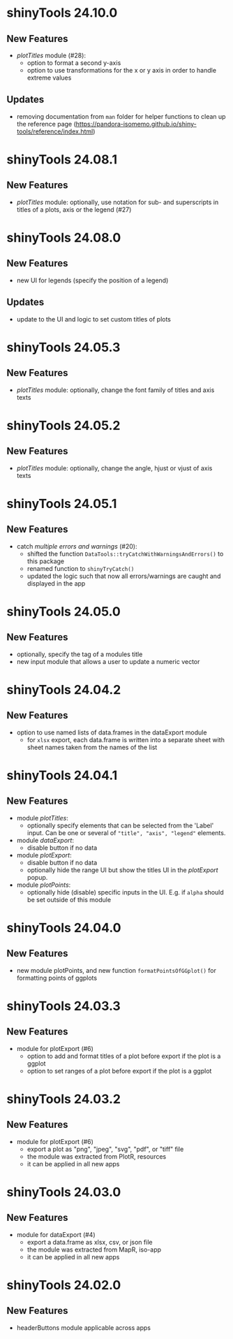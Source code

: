 # shinyTools 24.10.0

## New Features
- _plotTitles_ module (#28): 
  - option to format a second y-axis
  - option to use transformations for the x or y axis in order to handle extreme values

## Updates
- removing documentation from `man` folder for helper functions to clean up the reference page (https://pandora-isomemo.github.io/shiny-tools/reference/index.html)

# shinyTools 24.08.1

## New Features
- _plotTitles_ module: optionally, use notation for sub- and superscripts in titles of a plots, axis
  or the legend (#27)

# shinyTools 24.08.0

## New Features
- new UI for legends (specify the position of a legend)

## Updates
- update to the UI and logic to set custom titles of plots

# shinyTools 24.05.3

## New Features
- _plotTitles_ module: optionally, change the font family of titles and axis texts

# shinyTools 24.05.2

## New Features
- _plotTitles_ module: optionally, change the angle, hjust or vjust of axis texts

# shinyTools 24.05.1

## New Features
- catch _multiple errors and warnings_ (#20):
  - shifted the function `DataTools::tryCatchWithWarningsAndErrors()` to this package
  - renamed function to `shinyTryCatch()`
  - updated the logic such that now all errors/warnings are caught and displayed in the app

# shinyTools 24.05.0

## New Features
- optionally, specify the tag of a modules title
- new input module that allows a user to update a numeric vector

# shinyTools 24.04.2  

## New Features
- option to use named lists of data.frames in the dataExport module
  - for `xlsx` export, each data.frame is written into a separate sheet with sheet names taken from
    the names of the list

# shinyTools 24.04.1

## New Features  
- module _plotTitles_:
  - optionally specify elements that can be selected from the 'Label' input. Can 
  be one or several of `"title", "axis", "legend"` elements.
- module _dataExport_:
  - disable button if no data
- module _plotExport_: 
  - disable button if no data
  - optionally hide the range UI but show the titles UI in the _plotExport_ popup.
- module _plotPoints_:
  - optionally hide (disable) specific inputs in the UI. E.g. if `alpha` should be set outside of
    this module

# shinyTools 24.04.0

## New Features
- new module plotPoints, and new function `formatPointsOfGGplot()` for formatting points of ggplots

# shinyTools 24.03.3

## New Features
- module for plotExport (#6)
  - option to add and format titles of a plot before export if the plot is a ggplot
  - option to set ranges of a plot before export if the plot is a ggplot

# shinyTools 24.03.2

## New Features
- module for plotExport (#6)
  - export a plot as "png", "jpeg", "svg", "pdf", or "tiff" file
  - the module was extracted from PlotR, resources
  - it can be applied in all new apps

# shinyTools 24.03.0

## New Features
- module for dataExport (#4)
  - export a data.frame as xlsx, csv, or json file
  - the module was extracted from MapR, iso-app
  - it can be applied in all new apps

# shinyTools 24.02.0

## New Features
- headerButtons module applicable across apps
